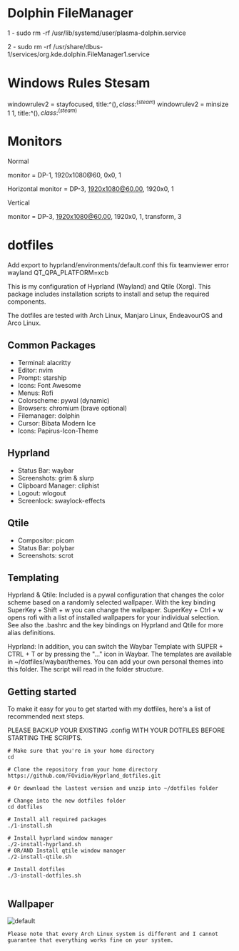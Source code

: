 # Dolphin FileManager
1 - sudo rm -rf /usr/lib/systemd/user/plasma-dolphin.service

2 - sudo rm -rf /usr/share/dbus-1/services/org.kde.dolphin.FileManager1.service

# Windows Rules Stesam
windowrulev2 = stayfocused, title:^()$,class:^(steam)$
windowrulev2 = minsize 1 1, title:^()$,class:^(steam)$

# Monitors

Normal

monitor = DP-1, 1920x1080@60, 0x0, 1 

Horizontal
monitor = DP-3, 1920x1080@60.00, 1920x0, 1

Vertical 

monitor = DP-3, 1920x1080@60.00, 1920x0, 1, transform, 3


# dotfiles
Add export to hyprland/environments/default.conf
this fix teamviewer error wayland
QT_QPA_PLATFORM=xcb

This is my configuration of Hyprland (Wayland) and Qtile (Xorg).
This package includes installation scripts to install and setup the required components.

The dotfiles are tested with Arch Linux, Manjaro Linux, EndeavourOS and Arco Linux.

## Common Packages

- Terminal: alacritty
- Editor: nvim
- Prompt: starship
- Icons: Font Awesome
- Menus: Rofi
- Colorscheme: pywal (dynamic)
- Browsers: chromium (brave optional)
- Filemanager: dolphin
- Cursor: Bibata Modern Ice
- Icons: Papirus-Icon-Theme


## Hyprland

- Status Bar: waybar
- Screenshots: grim & slurp
- Clipboard Manager: cliphist
- Logout: wlogout
- Screenlock: swaylock-effects

## Qtile

- Compositor: picom
- Status Bar: polybar
- Screenshots: scrot

## Templating

Hyprland & Qtile: Included is a pywal configuration that changes the color scheme based on a randomly selected wallpaper. With the key binding SuperKey + Shift + w you can change the wallpaper. SuperKey + Ctrl + w opens rofi with a list of installed wallpapers for your individual selection. See also the .bashrc and the key bindings on Hyprland and Qtile for more alias definitions.

Hyprland: In addition, you can switch the Waybar Template with SUPER + CTRL + T or by pressing the "..." icon in Waybar. The templates are available in ~/dotfiles/waybar/themes. You can add your own personal themes into this folder. The script will read in the folder structure.


## Getting started

To make it easy for you to get started with my dotfiles, here's a list of recommended next steps.

PLEASE BACKUP YOUR EXISTING .config WITH YOUR DOTFILES BEFORE STARTING THE SCRIPTS.

```
# Make sure that you're in your home directory
cd

# Clone the repository from your home directory
https://github.com/FOvidio/Hyprland_dotfiles.git

# Or download the lastest version and unzip into ~/dotfiles folder

# Change into the new dotfiles folder
cd dotfiles

# Install all required packages
./1-install.sh

# Install hyprland window manager
./2-install-hyprland.sh
# OR/AND Install qtile window manager
./2-install-qtile.sh

# Install dotfiles
./3-install-dotfiles.sh


```


## Wallpaper
![default](https://github.com/FOvidio/Hyprland_dotfiles/assets/148785762/ba4ea9eb-6633-4031-9c3e-a18ae9888082)


```
Please note that every Arch Linux system is different and I cannot guarantee that everything works fine on your system.

